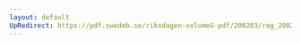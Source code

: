 ```yaml
---
layout: default
UpRedirect: https://pdf.swedeb.se/riksdagen-volumeG-pdf/200203/reg_200203/reg_200203_0097.pdf
---
```

